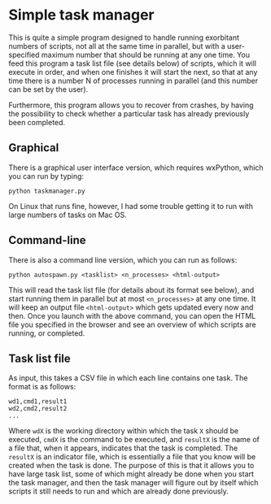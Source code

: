# Simple task manager

This is quite a simple program designed to handle running exorbitant numbers of scripts, not all at the same time in parallel, but with a user-specified maximum number that should be running at any one time. You feed this program a task list file (see details below) of scripts, which it will execute in order, and when one finishes it will start the next, so that at any time there is a number N of processes running in parallel (and this number can be set by the user). 

Furthermore, this program allows you to recover from crashes, by having the possibility to check whether a particular task has already previously been completed.


## Graphical

There is a graphical user interface version, which requires wxPython, which you can run by typing:

```
python taskmanager.py
```

On Linux that runs fine, however, I had some trouble getting it to run with large numbers of tasks on Mac OS.


## Command-line

There is also a command line version, which you can run as follows:

```
python autospawn.py <tasklist> <n_processes> <html-output>
```

This will read the task list file (for details about its format see below), and start running them in parallel but at most `<n_processes>` at any one time. It will keep an output file `<html-output>` which gets updated every now and then. Once you launch with the above command, you can open the HTML file you specified in the browser and see an overview of which scripts are running, or completed.

## Task list file
As input, this takes a CSV file in which each line contains one task. The format is as follows:

```
wd1,cmd1,result1
wd2,cmd2,result2
...
```

Where `wdX` is the working directory within which the task `X` should be executed, `cmdX` is the command to be executed, and `resultX` is the name of a file that, when it appears, indicates that the task is completed. The `resultX` is an indicator file, which is essentially a file that you know will be created when the task is done. The purpose of this is that it allows you to have large task list, some of which might already be done when you start the task manager, and then the task manager will figure out by itself which scripts it still needs to run and which are already done previously.



